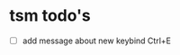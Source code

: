 # tsm todo's

- [ ] add message about new keybind Ctrl+E

<!-- generated with <3 by daylinmorgan/todo -->
